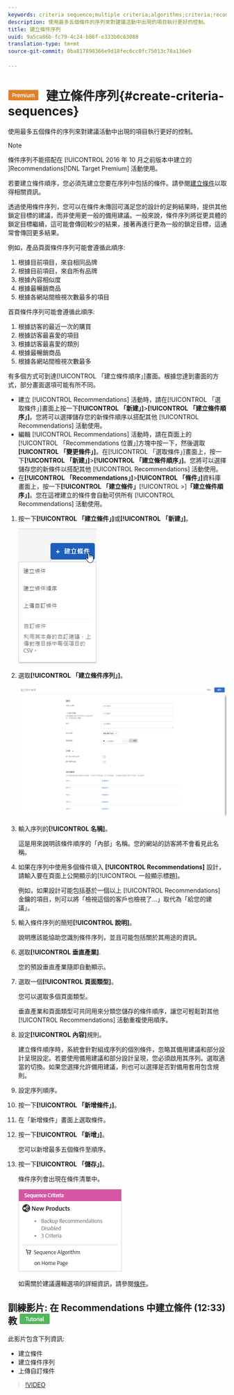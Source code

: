 ```yaml
---
keywords: criteria sequence;multiple criteria;algorithms;criteria;recommendations criteria
description: 使用最多五個條件的序列來對建議活動中出現的項目執行更好的控制。
title: 建立條件序列
uuid: 9a5ca86b-fc79-4c24-b86f-e333b0c63088
translation-type: tm+mt
source-git-commit: 0ba817898366e9d18fec6cc0fc75013c78a136e9

---
```



# ![PREMIUM](/help/assets/premium.png) 建立條件序列{#create-criteria-sequences}

使用最多五個條件的序列來對建議活動中出現的項目執行更好的控制。

>[!NOTE]
>
>條件序列不能搭配在 [!UICONTROL  2016 年 10 月之前版本中建立的 ]Recommendations[!DNL Target Premium] 活動使用。

若要建立條件順序，您必須先建立您要在序列中包括的條件。請參閱[建立條件](../../c-recommendations/c-algorithms/create-new-algorithm.md#task_8A9CB465F28D44899F69F38AD27352FE)以取得相關資訊。

透過使用條件序列，您可以在條件未傳回可滿足您的設計的足夠結果時，提供其他鎖定目標的建議，而非使用更一般的備用建議。一般來說，條件序列將從更具體的鎖定目標繼續，這可能會傳回較少的結果，接著再進行更為一般的鎖定目標，這通常會傳回更多結果。

例如，產品頁面條件序列可能會遵循此順序:

1. 根據目前項目，來自相同品牌
1. 根據目前項目，來自所有品牌
1. 根據內容相似度
1. 根據最暢銷商品
1. 根據各網站間檢視次數最多的項目

首頁條件序列可能會遵循此順序:

1. 根據訪客的最近一次的購買
1. 根據訪客最喜愛的項目
1. 根據訪客最喜愛的類別
1. 根據最暢銷商品
1. 根據各網站間檢視次數最多

有多個方式可到達[!UICONTROL 「建立條件順序」]畫面。根據您達到畫面的方式，部分畫面選項可能有所不同。

* 建立 [!UICONTROL Recommendations] 活動時，請在[!UICONTROL 「選取條件」]畫面上按一下&#x200B;**[!UICONTROL 「新建」]**>**[!UICONTROL 「建立條件順序」]**。您將可以選擇儲存您的新條件順序以搭配其他 [!UICONTROL Recommendations] 活動使用。
* 編輯 [!UICONTROL Recommendations] 活動時，請在頁面上的[!UICONTROL 「Recommendations 位置」]方塊中按一下，然後選取&#x200B;**[!UICONTROL 「變更條件」]**。在[!UICONTROL 「選取條件」]畫面上，按一下&#x200B;**[!UICONTROL 「新建」]**>**[!UICONTROL 「建立條件順序」]**。您將可以選擇儲存您的新條件以搭配其他 [!UICONTROL Recommendations] 活動使用。
* 在&#x200B;**[!UICONTROL 「Recommendations」]**>**[!UICONTROL 「條件」]**&#x200B;資料庫畫面上，按一下&#x200B;**[!UICONTROL 「建立條件」**[!UICONTROL >]**「建立條件順序」]**。您在這裡建立的條件會自動可供所有 [!UICONTROL Recommendations] 活動使用。

1. 按一下&#x200B;**[!UICONTROL 「建立條件」]**&#x200B;或&#x200B;**[!UICONTROL 「新建」]**。

   ![建立新條件](/help/c-recommendations/c-algorithms/assets/button_CreateCriteria_new.png)

1. 選取&#x200B;**[!UICONTROL 「建立條件序列」]**。

   ![](assets/CreateCriteriaSequence.png)

1. 輸入序列的&#x200B;**[!UICONTROL 名稱]**。

   這是用來說明該條件順序的「內部」名稱。您的網站的訪客將不會看見此名稱。
1. 如果在序列中使用多個條件填入 **[!UICONTROL Recommendations]** 設計，請輸入要在頁面上公開顯示的[!UICONTROL 一般顯示標題]。

   例如，如果設計可能包括基於一個以上 [!UICONTROL Recommendations] 金鑰的項目，則可以將「檢視這個的客戶也檢視了...」取代為「給您的建議」。
1. 輸入條件序列的簡短&#x200B;**[!UICONTROL 說明]**。

   說明應該能協助您識別條件序列，並且可能包括關於其用途的資訊。
1. 選取&#x200B;**[!UICONTROL 垂直產業]**.

   您的預設垂直產業隨即自動顯示。
1. 選取一個&#x200B;**[!UICONTROL 頁面類型]**。

   您可以選取多個頁面類型。

   垂直產業和頁面類型可共同用來分類您儲存的條件順序，讓您可輕鬆對其他 [!UICONTROL Recommendations] 活動重複使用順序。
1. 設定&#x200B;**[!UICONTROL 內容]**&#x200B;規則。

   建立條件順序時，系統會針對組成序列的個別條件，忽略其備用建議和部分設計呈現設定。若要使用備用建議和部分設計呈現，您必須啟用其序列。選取適當的切換。如果您選擇允許備用建議，則也可以選擇是否對備用套用包含規則。
1. 設定序列順序。

1. 按一下&#x200B;**[!UICONTROL 「新增條件」]**。
1. 在「新增條件」畫面上選取條件。
1. 按一下&#x200B;**[!UICONTROL 「新增」]**。

   您可以新增最多五個條件至順序。
1. 按一下&#x200B;**[!UICONTROL 「儲存」]**。

   條件序列會出現在條件清單中。

   ![](assets/CriteriaSequenceCard.png)

   如需關於建議邏輯選項的詳細資訊，請參閱[條件](../../c-recommendations/c-algorithms/algorithms.md#concept_4BD01DC437F543C0A13621C93A302750)。

## 訓練影片: 在 Recommendations 中建立條件 (12:33) 教 ![學課程徽章](/help/assets/tutorial.png)

此影片包含下列資訊:

* 建立條件
* 建立條件序列
* 上傳自訂條件

>[!VIDEO](https://video.tv.adobe.com/v/27694?quality=12)

